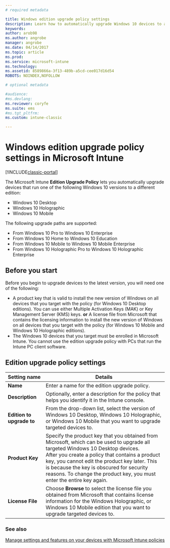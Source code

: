 ```yaml
---
# required metadata

title: Windows edition upgrade policy settings 
description: Learn how to automatically upgrade Windows 10 devices to a different version with Intune.
keywords:
author: arob98
ms.author: angrobe
manager: angrobe
ms.date: 04/14/2017
ms.topic: article
ms.prod:
ms.service: microsoft-intune
ms.technology:
ms.assetid: 8589866a-3f13-489b-a5cd-cee017d16d54ROBOTS: NOINDEX,NOFOLLOW

# optional metadata

#audience:
#ms.devlang:
ms.reviewer: coryfe
ms.suite: ems
#ms.tgt_pltfrm:
ms.custom: intune-classic

---
```


# Windows edition upgrade policy settings in Microsoft Intune

[!INCLUDE[classic-portal](../includes/classic-portal.md)]

The Microsoft Intune **Edition Upgrade Policy** lets you automatically upgrade devices that run one of the following Windows 10 versions to a different edition:
* Windows 10 Desktop
* Windows 10 Holographic
* Windows 10 Mobile

The following upgrade paths are supported:
- From Windows 10 Pro to Windows 10 Enterprise
- From Windows 10 Home to Windows 10 Education
- From Windows 10 Mobile to Windows 10 Mobile Enterprise
- From Windows 10 Holographic Pro to Windows 10 Holographic Enterprise

## Before you start
Before you begin to upgrade devices to the latest version, you will need one of the following:
* A product key that is valid to install the new version of Windows on all devices that you target with the policy (for Windows 10 Desktop editions). You can use either Multiple Activation Keys (MAK) or Key Management Server (KMS) keys.
**or**
A license file from Microsoft that contains the licensing information to install the new version of Windows on all devices that you target with the policy (for Windows 10 Mobile and Windows 10 Holographic editions).
* The Windows 10 devices that you target must be enrolled in Microsoft Intune. You cannot use the edition upgrade policy with PCs that run the Intune PC client software.

## Edition upgrade policy settings

|Setting name|Details|
|-|-|
|**Name**|Enter a name for the edition upgrade policy.|
|**Description**|Optionally, enter a description for the policy that helps you identify it in the Intune console.
|**Edition to upgrade to**|From the drop-down list, select the version of Windows 10 Desktop, Windows 10 Holographic, or Windows 10 Mobile that you want to upgrade targeted devices to.
|**Product Key**|Specify the product key that you obtained from Microsoft, which can be used to upgrade all targeted Windows 10 Desktop devices.<br>After you create a policy that contains a product key, you cannot edit the product key later. This is because the key is obscured for security reasons. To change the product key, you must enter the entire key again.
|**License File**|Choose **Browse** to select the license file you obtained from Microsoft that contains license information for the Windows Holographic, or Windows 10 Mobile edition that you want to upgrade targeted devices to.

### See also
[Manage settings and features on your devices with Microsoft Intune policies](manage-settings-and-features-on-your-devices-with-microsoft-intune-policies.md)
